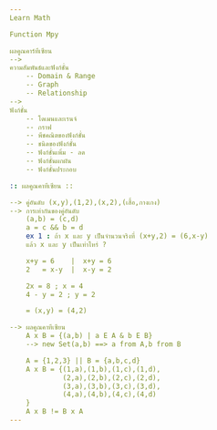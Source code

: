 ```yaml
---
Learn Math 

Function Mpy

ผลคูณคาร์ทีเซียน
-->
ความสัมพันธ์และฟังก์ชั่น
    -- Domain & Range
    -- Graph
    -- Relationship
-->
ฟังก์ชั่น
    -- โดเมนและเรนจ์
    -- กราฟ
    -- พีชคณิตของฟังก์ชั่น
    -- ชนิดของฟังก์ชั่น
    -- ฟังก์ชั่นเพิ่ม - ลด
    -- ฟังก์ชั่นผกผัน
    -- ฟังก์ชั่นประกอบ

:: ผลคูณคาทีเซียน ::

--> คู่อันดับ (x,y),(1,2),(x,2),(เสื้อ,กางเกง)
--> การเท่ากันของคู่อันดับ
    (a,b) = (c,d) 
    a = c && b = d
    ex 1 : ถ้า x และ y เป็นจำนวนจริงที่ (x+y,2) = (6,x-y)
    แล้ว x และ y เป็นเท่าไหร่ ? 

    x+y = 6    |  x+y = 6
    2   = x-y  |  x-y = 2 

    2x = 8 ; x = 4
    4 - y = 2 ; y = 2 

    = (x,y) = (4,2) 

--> ผลคูณคาทีเซียน
    A x B = {(a,b) | a E A & b E B}
    --> new Set(a,b) ==> a from A,b from B

    A = {1,2,3} || B = {a,b,c,d}
    A x B = {(1,a),(1,b),(1,c),(1,d),
             (2,a),(2,b),(2,c),(2,d),
             (3,a),(3,b),(3,c),(3,d),
             (4,a),(4,b),(4,c),(4,d)    
    }
    A x B != B x A
---
```

